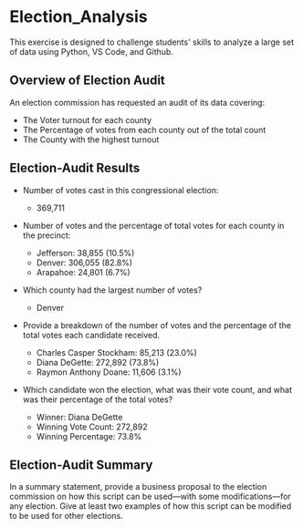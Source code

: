 # Election_Analysis
This exercise is designed to challenge students' skills to analyze a large set of data using Python, VS Code, and Github.

## Overview of Election Audit
An election commission has requested an audit of its data covering:
- The Voter turnout for each county
- The Percentage of votes from each county out of the total count
- The County with the highest turnout

## Election-Audit Results

- Number of votes cast in this congressional election:
  - 369,711

- Number of votes and the percentage of total votes for each county in the precinct:
  - Jefferson: 38,855 (10.5%)
  - Denver: 306,055 (82.8%)
  - Arapahoe: 24,801 (6.7%)

- Which county had the largest number of votes?
  -  Denver


- Provide a breakdown of the number of votes and the percentage of the total votes each candidate received.

  - Charles Casper Stockham:  85,213 (23.0%)
  - Diana DeGette:  272,892 (73.8%)
  - Raymon Anthony Doane:  11,606 (3.1%)


- Which candidate won the election, what was their vote count, and what was their percentage of the total votes?
  - Winner: Diana DeGette
  - Winning Vote Count: 272,892
  - Winning Percentage: 73.8%

## Election-Audit Summary
In a summary statement, provide a business proposal to the election commission on how this script can be used—with some modifications—for any election. Give at least two examples of how this script can be modified to be used for other elections.

